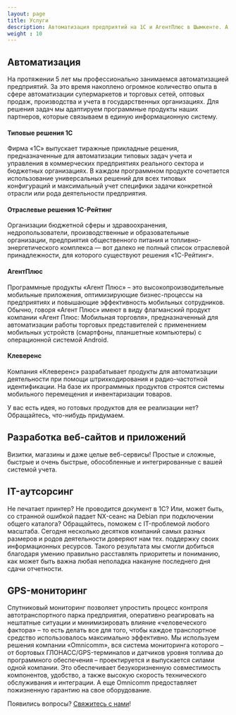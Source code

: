 ```yaml
---
layout: page
title: Услуги
description: Автоматизация предприятий на 1С и АгентПлюс в Шымкенте. А также разработка сайтов, IT-аутсорсинг, тех. обслуживание и GPS-мониторинг.
weight : 10
---
```


## Автоматизация
На протяжении 5 лет мы профессионально занимаемся автоматизацией предприятий. За это время накоплено огромное количество опыта в сфере автоматизации супермаркетов и торговых сетей, оптовых продаж, производства и учета в государственных организациях. Для решения задач мы адаптируем программные продукты наших партнеров, которые связываем в единую информационную систему.



#### Типовые решения 1С
<div class="partner-logo partner-1c"><a title="Сайт 1С" href="http://v8.1c.ru"></a></div>
Фирма «1С» выпускает тиражные прикладные решения, предназначенные для автоматизации типовых задач учета и управления в коммерческих предприятиях реального сектора и бюджетных организациях. В каждом программном продукте сочетается использование универсальных решений для всех типовых конфигураций и максимальный учет специфики задачи конкретной отрасли или рода деятельности предприятия.


#### Отраслевые решения 1С-Рейтинг
<div class="partner-logo partner-1c-rating"><a title="Сайт 1С-Рейтинг" href="http://1c-rating.kz"></a></div>
Организации бюджетной сферы и здравоохранения, недропользователи, производственные и образовательные организации, предприятия общественного питания и топливно-энергетического комплекса &mdash; вот далеко не полный список отраслевой принадлежности, для которого существуют решения «1С-Рейтинг».

#### АгентПлюс
<div class="partner-logo partner-ap"><a title="Сайт АгентПлюс" href="http://agentplus.ru"></a></div>
Программные продукты «Агент Плюс» – это высокопроизводительные мобильные приложения, оптимизирующие бизнес-процессы на предприятиях и повышающие эффективность мобильных сотрудников. Обычно, говоря «Агент Плюс» имеют в виду флагманский продукт компании «Агент Плюс: Мобильная торговля», предназначенный для автоматизации работы торговых представителей с применением мобильных устройств (смартфоны, планшетные компьютеры) с операционной системой Android.


#### Клеверенс
<div class="partner-logo partner-cleverence"><a title="Сайт Клеверенс" href="http://cleverence.ru"></a></div>
Компания «Клеверенс» разрабатывает продукты для автоматизации деятельности при помощи штрихкодирования и радио-частотной идентификации. На базе их программных продуктов строятся системы мобильного перемещения и инвентаризации товаров.

<p class='message' markdown='1'>
У вас есть идея, но готовых продуктов для ее реализации нет? Обращайтесь, что-нибудь придумаем.
</p>


## Разработка веб-сайтов и приложений
Визитки, магазины и даже целые веб-сервисы! Простые и сложные, быстрые и очень быстрые, обособленные и интегрированные с вашей системой учета.



## IT-аутсорсинг
Не печатает принтер? Не проводится документ в 1С? Или, может быть, со странной ошибкой падает NX-сеанс на Debian при подключении общего каталога? Обращайтесь, поможем с IT-проблемой любого масштаба. Сегодня несколько десятков компаний самых разных размеров и родов деятельности доверяют нам тех. поддержку своих информационных ресурсов. Такого результата мы смогли добиться благодаря умению правильно расставлять приоритеты и пониманию, как может быть важна любая неполадка накануне последнего дня сдачи отчетности.


## GPS-мониторинг
<div class="partner-logo partner-omnicomm"><a title="Сайт Omnicomm" href="http://omnicomm.ru"></a></div>
Спутниковый мониторинг позволяет упростить процесс контроля автотранспортного парка предприятия, оперативно реагировать на нештатные ситуации и минимизировать влияние «человеческого фактора» – то есть делать все для того, чтобы каждое транспортное средство использовалось максимально эффективно. Мы используем решения компании «Omnicomm», вся система мониторинга которого – от бортовых ГЛОНАСС/GPS-терминалов и датчиков уровня топлива до программного обеспечения – проектируется и выпускается силами одной компании. Это обеспечивает безукоризненную совместимость компонентов, удобство, а также высокую скорость технического обслуживания и интеграции. А еще Omnicomm предоставляет пожизненную гарантию на свое оборудование.


Появились вопросы? [Свяжитесь с нами](/contacts/)!
